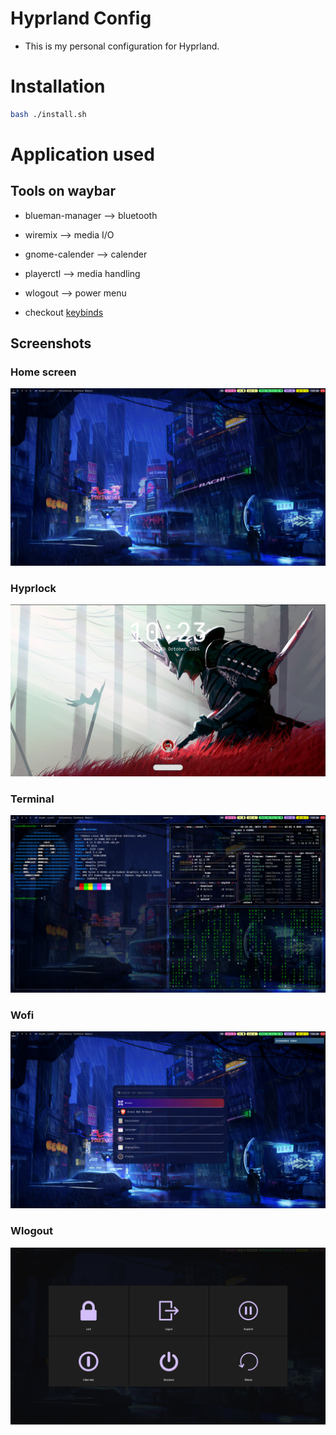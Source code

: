 # Hyprland Config

- This is my personal configuration for Hyprland.

# Installation

```bash
bash ./install.sh
```

# Application used

## Tools on waybar
- blueman-manager --> bluetooth
- wiremix --> media I/O
- gnome-calender --> calender
- playerctl --> media handling
- wlogout --> power menu

- checkout [keybinds](./keybinds.md)


## Screenshots

### Home screen
![App Screenshot](./images/Hyprland.png)

### Hyprlock
![App Screenshot](./images/Hyprlock.png)

### Terminal
![App Screenshot](./images/term.png)

### Wofi
![App Screenshot](./images/wofi.png)

### Wlogout
![App Screenshot](./images/wlogout.png)



